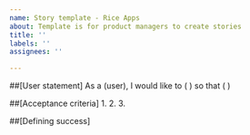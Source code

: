 ```yaml
---
name: Story template - Rice Apps
about: Template is for product managers to create stories
title: ''
labels: ''
assignees: ''

---
```


##[User statement]
As a (user), I would like to ( ) so that ( )

##[Acceptance criteria]
1.
2.
3.

##[Defining success]
